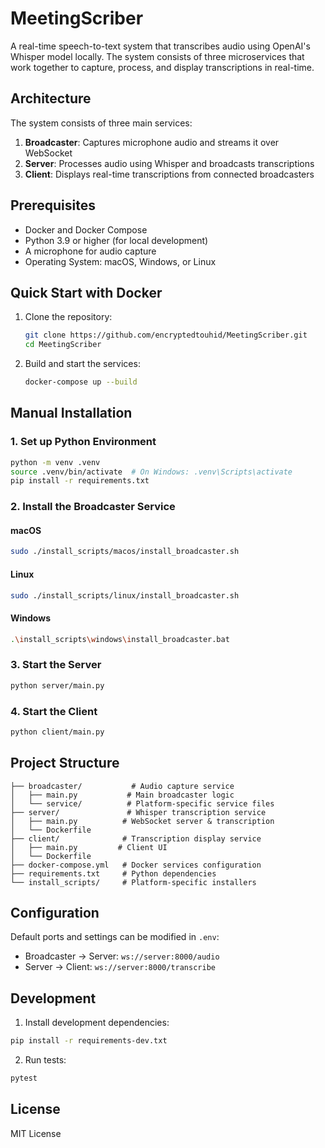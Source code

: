 # MeetingScriber

A real-time speech-to-text system that transcribes audio using OpenAI's Whisper model locally. The system consists of three microservices that work together to capture, process, and display transcriptions in real-time.

## Architecture

The system consists of three main services:

1. **Broadcaster**: Captures microphone audio and streams it over WebSocket
2. **Server**: Processes audio using Whisper and broadcasts transcriptions
3. **Client**: Displays real-time transcriptions from connected broadcasters

## Prerequisites

- Docker and Docker Compose
- Python 3.9 or higher (for local development)
- A microphone for audio capture
- Operating System: macOS, Windows, or Linux

## Quick Start with Docker

1. Clone the repository:
   ```bash
   git clone https://github.com/encryptedtouhid/MeetingScriber.git
   cd MeetingScriber
   ```

2. Build and start the services:
   ```bash
   docker-compose up --build
   ```

## Manual Installation

### 1. Set up Python Environment
```bash
python -m venv .venv
source .venv/bin/activate  # On Windows: .venv\Scripts\activate
pip install -r requirements.txt
```

### 2. Install the Broadcaster Service

#### macOS
```bash
sudo ./install_scripts/macos/install_broadcaster.sh
```

#### Linux
```bash
sudo ./install_scripts/linux/install_broadcaster.sh
```

#### Windows
```bash
.\install_scripts\windows\install_broadcaster.bat
```

### 3. Start the Server
```bash
python server/main.py
```

### 4. Start the Client
```bash
python client/main.py
```

## Project Structure

```
├── broadcaster/           # Audio capture service
│   ├── main.py           # Main broadcaster logic
│   └── service/          # Platform-specific service files
├── server/               # Whisper transcription service
│   ├── main.py          # WebSocket server & transcription
│   └── Dockerfile
├── client/              # Transcription display service
│   ├── main.py         # Client UI
│   └── Dockerfile
├── docker-compose.yml   # Docker services configuration
├── requirements.txt     # Python dependencies
└── install_scripts/     # Platform-specific installers
```

## Configuration

Default ports and settings can be modified in `.env`:
- Broadcaster → Server: `ws://server:8000/audio`
- Server → Client: `ws://server:8000/transcribe`

## Development

1. Install development dependencies:
```bash
pip install -r requirements-dev.txt
```

2. Run tests:
```bash
pytest
```

## License

MIT License